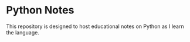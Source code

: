 # Python Notes

This repository is designed to host educational notes on Python as I learn the language.
